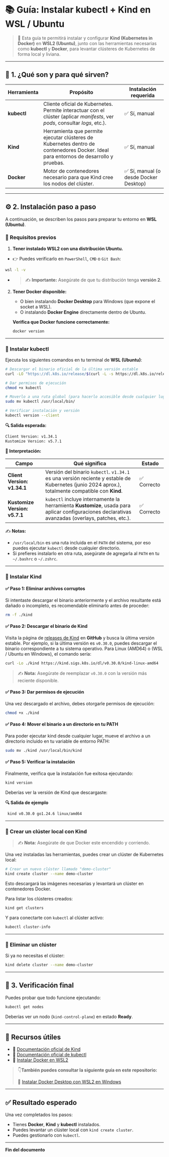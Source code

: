 # 📚 Guía: Instalar kubectl + Kind en WSL / Ubuntu

> 📖 Esta guía te permitirá instalar y configurar **Kind (Kubernetes in Docker)** en **WSL2 (Ubuntu)**, junto con las herramientas necesarias como **kubectl** y **Docker**, para levantar clústeres de Kubernetes de forma local y liviana.

---

## 🧩 1. ¿Qué son y para qué sirven?

| Herramienta | Propósito                                                                                                                            | Instalación requerida                   |
|-------------|--------------------------------------------------------------------------------------------------------------------------------------|-----------------------------------------|
| **kubectl** | Cliente oficial de Kubernetes. Permite interactuar con el clúster (aplicar *manifests*, ver *pods*, consultar *logs*, etc.).         | ✅ Sí, manual                          |
| **Kind**    | Herramienta que permite ejecutar clústeres de Kubernetes dentro de contenedores Docker. Ideal para entornos de desarrollo y pruebas. | ✅ Sí, manual                          |
| **Docker**  | Motor de contenedores necesario para que Kind cree los nodos del clúster.                                                            | ✅ Sí, manual (o desde Docker Desktop) |

---

## ⚙️ 2. Instalación paso a paso

A continuación, se describen los pasos para preparar tu entorno en **WSL (Ubuntu)**.

### 🔹 Requisitos previos

1. **Tener instalado WSL2 con una distribución Ubuntu.**  

  - 👉 Puedes verificarlo en `PowerShell`, `CMD` o `Git Bash`:

   ```bash
   wsl -l -v
   ```

  - > ✍️ **Importante:** Asegúrate de que tu distribución tenga **versión 2**.

2. **Tener Docker disponible:**

   - O bien instalando **Docker Desktop** para Windows (que expone el socket a WSL).
   - O instalando **Docker Engine** directamente dentro de Ubuntu.

   **Verifica que Docker funcione correctamente:**
   ```bash
   docker version
   ```

---

### 🧱 Instalar kubectl

Ejecuta los siguientes comandos en tu terminal de **WSL (Ubuntu)**:

```bash
# Descargar el binario oficial de la última versión estable
curl -LO "https://dl.k8s.io/release/$(curl -L -s https://dl.k8s.io/release/stable.txt)/bin/linux/amd64/kubectl"

# Dar permisos de ejecución
chmod +x kubectl

# Moverlo a una ruta global (para hacerlo accesible desde cualquier lugar)
sudo mv kubectl /usr/local/bin/

# Verificar instalación y versión
kubectl version --client
```

**🔍 Salida esperada:**

```bash
Client Version: v1.34.1
Kustomize Version: v5.7.1
```

**📘 Interpretación:**

| **Campo**                     | **Qué significa**                                                                                                                                 | **Estado**  |
|-------------------------------|---------------------------------------------------------------------------------------------------------------------------------------------------|-------------|
| **Client Version: v1.34.1**   | Versión del binario `kubectl`. `v1.34.1` es una versión reciente y estable de Kubernetes (junio 2024 aprox.), totalmente compatible con **Kind**. | ✅ Correcto |
| **Kustomize Version: v5.7.1** | `kubectl` incluye internamente la herramienta **Kustomize**, usada para aplicar configuraciones declarativas avanzadas (overlays, patches, etc.). | ✅ Correcto |

✍️ **Notas:**
>
- `/usr/local/bin` es una ruta incluida en el `PATH` del sistema, por eso puedes ejecutar `kubectl` desde cualquier directorio.
- Si prefieres instalarlo en otra ruta, asegúrate de agregarla al `PATH` en tu `~/.bashrc` o `~/.zshrc`.

---

### 🧩 Instalar Kind

#### ✅ Paso 1: Eliminar archivos corruptos

Si intentaste descargar el binario anteriormente y el archivo resultante está dañado o incompleto, es recomendable eliminarlo antes de proceder:

```bash
rm -f ./kind
```

#### ✅ Paso 2: Descargar el binario de Kind

Visita la página de [releases de Kind](https://github.com/kubernetes-sigs/kind/releases?utm_source=chatgpt.com) en **GitHub** y busca la última versión estable. Por ejemplo, si la última versión es `v0.30.0`, puedes descargar el binario correspondiente a tu sistema operativo. Para Linux (AMD64) o (WSL / Ubuntu en Windows), el comando sería:

```bash
curl -Lo ./kind https://kind.sigs.k8s.io/dl/v0.30.0/kind-linux-amd64
```

> ✍️ **Nota:** Asegúrate de reemplazar `v0.30.0` con la versión más reciente disponible.

#### ✅ Paso 3: Dar permisos de ejecución

Una vez descargado el archivo, debes otorgarle permisos de ejecución:

```bash
chmod +x ./kind
```

#### ✅ Paso 4: Mover el binario a un directorio en tu PATH

Para poder ejecutar kind desde cualquier lugar, mueve el archivo a un directorio incluido en tu variable de entorno PATH:

```bash
sudo mv ./kind /usr/local/bin/kind
```

#### ✅ Paso 5: Verificar la instalación

Finalmente, verifica que la instalación fue exitosa ejecutando:

```bash
kind version
```

Deberías ver la versión de Kind que descargaste:

**🔍 Salida de ejemplo**

```bash
 kind v0.30.0 go1.24.6 linux/amd64
```

---

### 🚀 Crear un clúster local con Kind

> ✍️ **Nota:** Asegúrate de que Docker este encendido y corriendo.

Una vez instaladas las herramientas, puedes crear un clúster de Kubernetes local:

```bash
# Crear un nuevo clúster llamado "demo-cluster"
kind create cluster --name demo-cluster
```

Esto descargará las imágenes necesarias y levantará un clúster en contenedores Docker.

Para listar los clústeres creados:

```bash
kind get clusters
```

Y para conectarte con `kubectl` al clúster activo:

```bash
kubectl cluster-info
```

---

### 🧹 Eliminar un clúster

Si ya no necesitas el clúster:

```bash
kind delete cluster --name demo-cluster
```

---

## 🧩 3. Verificación final

Puedes probar que todo funcione ejecutando:

```bash
kubectl get nodes
```

Deberías ver un nodo (`kind-control-plane`) en estado **Ready**.

---

## 🧰 Recursos útiles

- 📘 [Documentación oficial de Kind](https://kind.sigs.k8s.io/)
- 📗 [Documentación oficial de kubectl](https://kubernetes.io/docs/reference/kubectl/)
- 🐳 [Instalar Docker en WSL2](https://docs.docker.com/desktop/wsl/)

> 👇**También puedes consultar la siguiente guía en este repositorio:**
>
> 📄 [Instalar Docker Desktop con WSL2 en Windows](https://github.com/tejada1970/guias-desarrollo/blob/master/requisitos/windows/instalar-docker-desktop-wsl2-en-windows.md)

---

## ✅ Resultado esperado

Una vez completados los pasos:

- Tienes **Docker**, **Kind** y **kubectl** instalados.
- Puedes levantar un clúster local con `kind create cluster`.
- Puedes gestionarlo con `kubectl`.

---

**Fin del documento**
